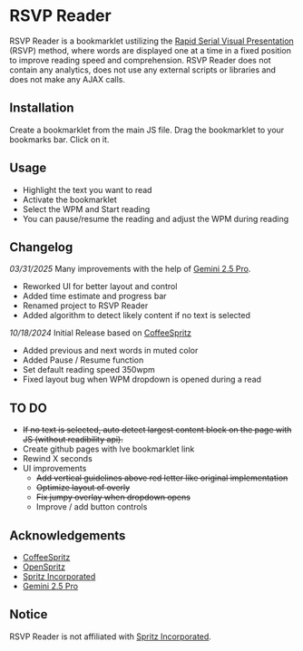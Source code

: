 # RSVP Reader
RSVP Reader is a bookmarklet ustilizing the [Rapid Serial Visual Presentation](https://en.wikipedia.org/wiki/Rapid_serial_visual_presentation) (RSVP) method, where words are displayed one at a time in a fixed position to improve reading speed and comprehension. RSVP Reader does not contain any analytics, does not use any external scripts or libraries and does not make any AJAX calls.

## Installation
Create a bookmarklet from the main JS file. Drag the bookmarklet to your bookmarks bar. Click on it.

## Usage
* Highlight the text you want to read
* Activate the bookmarklet
* Select the WPM and Start reading
* You can pause/resume the reading and adjust the WPM during reading

## Changelog
_03/31/2025_ Many improvements with the help of [Gemini 2.5 Pro](https://gemini.google.com/). 
* Reworked UI for better layout and control
* Added time estimate and progress bar
* Renamed project to RSVP Reader
* Added algorithm to detect likely content if no text is selected

_10/18/2024_ Initial Release based on [CoffeeSpritz](https://github.com/cbarraco/CoffeeSpritz)
* Added previous and next words in muted color
* Added Pause / Resume function
* Set default reading speed 350wpm
* Fixed layout bug when WPM dropdown is opened during a read

## TO DO
* ~~If no text is selected, auto detect largest content block on the page with JS (without readibility api).~~
* Create github pages with lve bookmarklet link
* Rewind X seconds
* UI improvements
    * ~~Add vertical guidelines above red letter like original implementation~~
    * ~~Optimize layout of overly~~
    * ~~Fix jumpy overlay when dropdown opens~~
    * Improve / add button controls

## Acknowledgements
* [CoffeeSpritz](https://github.com/cbarraco/CoffeeSpritz)
* [OpenSpritz](https://github.com/Miserlou/OpenSpritz)
* [Spritz Incorporated](http://www.spritzinc.com/)
* [Gemini 2.5 Pro](https://gemini.google.com/)

## Notice
RSVP Reader is not affiliated with [Spritz Incorporated](http://www.spritzinc.com/).
